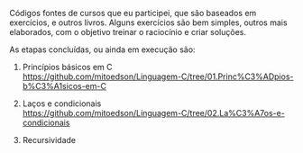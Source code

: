 Códigos fontes de cursos que eu participei, que são baseados em exercícios, e outros livros. Alguns exercícios são bem simples, outros mais elaborados, com o objetivo treinar o raciocínio e criar soluções.

As etapas concluídas, ou ainda em execução são:

01. Princípios básicos em C<br>
https://github.com/mitoedson/Linguagem-C/tree/01.Princ%C3%ADpios-b%C3%A1sicos-em-C

02. Laços e condicionais<br>
https://github.com/mitoedson/Linguagem-C/tree/02.La%C3%A7os-e-condicionais

03. Recursividade

